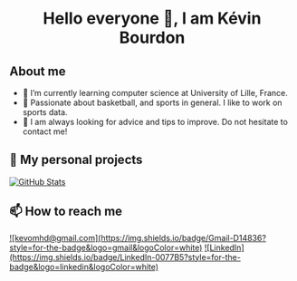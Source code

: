 <h1 align="center">Hello everyone 👋, I am Kévin Bourdon</h1>

## About me
- 🌱 I’m currently learning computer science at University of Lille, France.
- 🔭 Passionate about basketball, and sports in general. I like to work on sports data.
- 💬 I am always looking for advice and tips to improve. Do not hesitate to contact me!

<h2>📌 My personal projects</h2>
<div>
  <p>
    <a href="https://github.com/KevinBrd/ProB_Stats_Project">
      <img src="https://github-readme-stats.vercel.app/api/pin/?username=KevinBrd&repo=ProB_Stats_Project" alt="GitHub Stats" />
    </a>
  </p>
</div>

<h2>📫 How to reach me</h2>
<a href="mailto:kevomhd@gmail.com]">![kevomhd@gmail.com](https://img.shields.io/badge/Gmail-D14836?style=for-the-badge&logo=gmail&logoColor=white)</a>
<a href="https://www.linkedin.com/in/kévin-bourdon-973425205/">![LinkedIn](https://img.shields.io/badge/LinkedIn-0077B5?style=for-the-badge&logo=linkedin&logoColor=white)</a>
